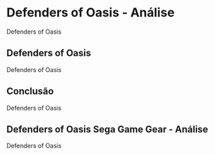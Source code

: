 ---
---

# Defenders of Oasis - Análise

Defenders of Oasis

## Defenders of Oasis

Defenders of Oasis

## Conclusão

Defenders of Oasis

## Defenders of Oasis Sega Game Gear - Análise

Defenders of Oasis
